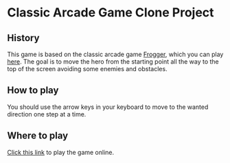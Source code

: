 # Classic Arcade Game Clone Project

## History

This game is based on the classic arcade game [Frogger](https://en.wikipedia.org/wiki/Frogger), which you can play [here](http://www.arcadedivision.com/classicgame9/classics/frogger.html). The goal is to move the hero from the starting point all the way to the top of the screen avoiding some enemies and obstacles.

## How to play

You should use the arrow keys in your keyboard to move to the wanted direction one step at a time.

## Where to play

[Click this link](https://salvarico.github.io/frontend-nanodegree-arcade-game/) to play the game online.
